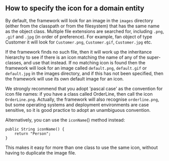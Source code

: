 How to specify the icon for a domain entity
-------------------------------------------

By default, the framework will look for an image in the `images`
directory (either from the classpath or from the filesystem) that has
the same name as the object class. Multiple file extensions are searched
for, including `.png`, `.gif` and `.jpg` (in order of preference). For
example, fan object of type Customer it will look for `Customer.png`,
`Customer.gif`, `Customer.jpg` etc.

If the framework finds no such file, then it will work up the
inheritance hierarchy to see if there is an icon matching the name of
any of the super-classes, and use that instead. If no matching icon is
found then the framework will look for an image called `default.png`,
`default.gif` or `default.jpg` in the images directory, and if this has
not been specified, then the framework will use its own default image
for an icon.

We strongly recommend that you adopt 'pascal case' as the convention for
icon file names: if you have a class called OrderLine, then call the
icon `OrderLine.png`. Actually, the framework will also recognise
`orderline.png`, but some operating systems and deployment environments
are case sensitive, so it is good practice to adopt an unambiguous
convention.

Alternatively, you can use the `iconName`() method instead:

    public String iconName() {
        return "Person";
    }

This makes it easy for more than one class to use the same icon, without
having to duplicate the image file.

